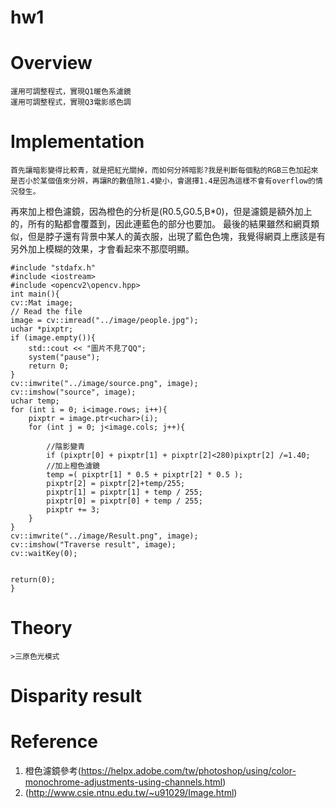 # hw1
# Overview
	運用可調整程式，實現Q1暖色系濾鏡
	運用可調整程式，實現Q3電影感色調
# Implementation
	首先讓暗影變得比較青，就是把紅光關掉，而如何分辨暗影?我是判斷每個點的RGB三色加起來是否小於某個值來分辨，再讓R的數值除1.4變小，會選擇1.4是因為這樣不會有overflow的情況發生。
再來加上橙色濾鏡，因為橙色的分析是(R0.5,G0.5,B*0)，但是濾鏡是額外加上的，所有的點都會覆蓋到，因此連藍色的部分也要加。
最後的結果雖然和網頁類似，但是脖子還有背景中某人的黃衣服，出現了藍色色塊，我覺得網頁上應該是有另外加上模糊的效果，才會看起來不那麼明顯。
 

	#include "stdafx.h"
	#include <iostream>
	#include <opencv2\opencv.hpp>
	int main(){
	cv::Mat image;
	// Read the file
	image = cv::imread("../image/people.jpg");   
	uchar *pixptr;
	if (image.empty()){
		std::cout << "圖片不見了QQ";
		system("pause");
		return 0;
	}
	cv::imwrite("../image/source.png", image);
	cv::imshow("source", image);
	uchar temp;
	for (int i = 0; i<image.rows; i++){
		pixptr = image.ptr<uchar>(i);
		for (int j = 0; j<image.cols; j++){
			
			//陰影變青
			if (pixptr[0] + pixptr[1] + pixptr[2]<280)pixptr[2] /=1.40;
			//加上橙色濾鏡
			temp =( pixptr[1] * 0.5 + pixptr[2] * 0.5 );
			pixptr[2] = pixptr[2]+temp/255;
			pixptr[1] = pixptr[1] + temp / 255;
			pixptr[0] = pixptr[0] + temp / 255;
			pixptr += 3;
		}
	}
	cv::imwrite("../image/Result.png", image);
	cv::imshow("Traverse result", image);
	cv::waitKey(0);

	
	return(0);
	}
# Theory
	>三原色光模式
# Disparity result
	
# Reference
1. 橙色濾鏡參考(https://helpx.adobe.com/tw/photoshop/using/color-monochrome-adjustments-using-channels.html)
2. (http://www.csie.ntnu.edu.tw/~u91029/Image.html)
